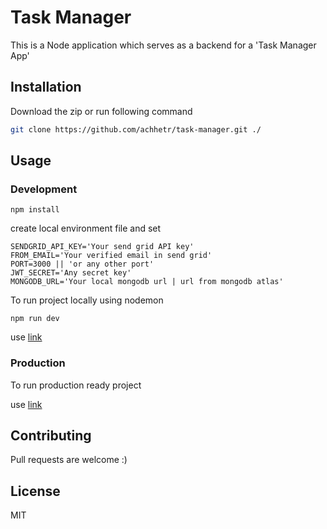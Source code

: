 # Task Manager

This is a Node application which serves as a backend for a 'Task Manager App'

## Installation

Download the zip or run following command

```bash
git clone https://github.com/achhetr/task-manager.git ./
```

## Usage

### Development

```
npm install
```

create local environment file and set

```
SENDGRID_API_KEY='Your send grid API key'
FROM_EMAIL='Your verified email in send grid'
PORT=3000 || 'or any other port'
JWT_SECRET='Any secret key'
MONGODB_URL='Your local mongodb url | url from mongodb atlas'
```

To run project locally using nodemon

```
npm run dev
```

use [link](http://localhost:3000)

### Production

To run production ready project

use [link](https://akash-taskmanager.herokuapp.com)

## Contributing

Pull requests are welcome :)

## License

MIT
